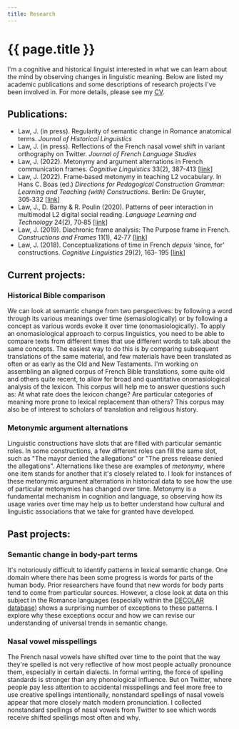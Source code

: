 ```yaml
---
title: Research
---
```


<h1>{{ page.title }}</h1>

I'm a cognitive and historical linguist interested in what we can learn about the mind by observing changes in linguistic meaning. Below are listed my academic publications and some descriptions of research projects I've been involved in. For more details, please see my [CV](/cv.html).

## Publications:

+ Law, J. (in press). Regularity of semantic change in Romance anatomical terms. *Journal of Historical Linguistics*
+ Law, J. (in press). Reflections of the French nasal vowel shift in variant orthography on Twitter. *Journal of French
Language Studies*
+ Law, J. (2022). Metonymy and argument alternations in French communication frames. *Cognitive Linguistics* 33(2), 387-413 [[link](https://www-degruyter-com.erl.lib.byu.edu/document/doi/10.1515/cog-2021-0072/html)]
+ Law, J. (2022). Frame‑based metonymy in teaching L2 vocabulary. In Hans C. Boas (ed.) *Directions for Pedagogical
Construction Grammar: Learning and Teaching (with) Constructions*. Berlin: De Gruyter, 305‑332 [[link](https://www.google.com/books/edition/Directions_for_Pedagogical_Construction/SOxcEAAAQBAJ?hl=en&gbpv=0)]
+ Law, J., D. Barny & R. Poulin (2020). Patterns of peer interaction in multimodal L2 digital social reading. *Language
Learning and Technology* 24(2), 70‑85 [[link](https://www.lltjournal.org/item/10125-44726/)]
+ Law, J. (2019). Diachronic frame analysis: The Purpose frame in French. *Constructions and Frames* 11(1), 42‑77 [[link](https://www.jbe-platform.com/content/journals/10.1075/cf.00023.law)]
+ Law, J. (2018). Conceptualizations of time in French *depuis* ‘since, for’ constructions. *Cognitive Linguistics* 29(2), 163‑
195 [[link](https://www-degruyter-com.erl.lib.byu.edu/document/doi/10.1515/cog-2017-0102/html)]


## Current projects:

### Historical Bible comparison

We can look at semantic change from two perspectives: by following a word through its various meanings over time (semasiologically) or by following a concept as various words evoke it over time (onomasiologically). To apply an onomasiological approach to corpus linguistics, you need to be able to compare texts from different times that use different words to talk about the same concepts. The easiest way to do this is by comparing subsequent translations of the same material, and few materials have been translated as often or as early as the Old and New Testaments. I'm working on assembling an aligned corpus of French Bible translations, some quite old and others quite recent, to allow for broad and quantitative onomasiological analysis of the lexicon. This corpus will help me to answer questions such as: At what rate does the lexicon change? Are particular categories of meaning more prone to lexical replacement than others? This corpus may also be of interest to scholars of translation and religious history.

### Metonymic argument alternations

Linguistic constructions have slots that are filled with particular semantic roles. In some constructions, a few different roles can fill the same slot, such as "The mayor denied the allegations" or "The press release denied the allegations". Alternations like these are examples of *metonymy*, where one item stands for another that it's closely related to. I look for instances of these metonymic argument alternations in historical data to see how the use of particular metonymies has changed over time. Metonymy is a fundamental mechanism in cognition and language, so observing how its usage varies over time may help us to better understand how cultural and linguistic associations that we take for granted have developed.

## Past projects:

### Semantic change in body-part terms

It's notoriously difficult to identify patterns in lexical semantic change. One domain where there has been some progress is words for parts of the human body. Prior researchers have found that new words for body parts tend to come from particular sources. However, a close look at data on this subject in the Romance languages (especially within the [DECOLAR database](http://www.decolar.uni-tuebingen.de/)) shows a surprising number of exceptions to these patterns. I explore why these exceptions occur and how we can revise our understanding of universal trends in semantic change.

### Nasal vowel misspellings

The French nasal vowels have shifted over time to the point that the way they're spelled is not very reflective of how most people actually pronounce them, especially in certain dialects. In formal writing, the force of spelling standards is stronger than any phonological influence. But on Twitter, where people pay less attention to accidental misspellings and feel more free to use creative spellings intentionally, nonstandard spellings of nasal vowels appear that more closely match modern pronunciation. I collected nonstandard spellings of nasal vowels from Twitter to see which words receive shifted spellings most often and why.